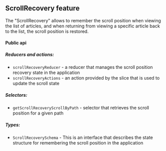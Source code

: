 ## ScrollRecovery feature

The "ScrollRecovery" allows to remember the scroll position when viewing the list of articles, and when returning from viewing a specific article back to the list, the scroll position is restored.

#### Public api

##### Reducers and actions:

-   `scrollRecoveryReducer` - a reducer that manages the scroll position recovery state in the application
-   `scrollRecoveryActions` - an action provided by the slice that is used to update the scroll state

##### Selectors:

-   `getScrollRecoveryScrollByPath` - selector that retrieves the scroll position for a given path

##### Types:

-   `ScrollRecoverySchema` - This is an interface that describes the state structure for remembering the scroll position in the application
